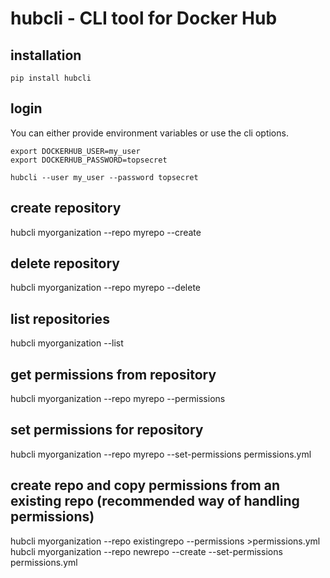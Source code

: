 # hubcli - CLI tool for Docker Hub

## installation
```
pip install hubcli
```

## login
You can either provide environment variables or use the cli options.
```
export DOCKERHUB_USER=my_user
export DOCKERHUB_PASSWORD=topsecret
```

```
hubcli --user my_user --password topsecret
```

## create repository
hubcli myorganization --repo myrepo --create

## delete repository
hubcli myorganization --repo myrepo --delete

## list repositories
hubcli myorganization --list

## get permissions from repository
hubcli myorganization --repo myrepo --permissions

## set permissions for repository
hubcli myorganization --repo myrepo  --set-permissions permissions.yml

## create repo and copy permissions from an existing repo (recommended way of handling permissions)
hubcli myorganization --repo existingrepo --permissions >permissions.yml  
hubcli myorganization --repo newrepo --create --set-permissions permissions.yml
